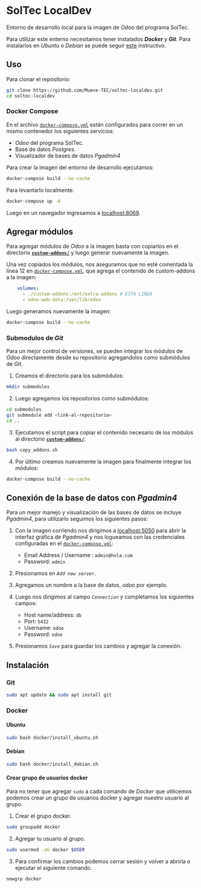 # SolTec LocalDev

Entorno de desarrollo local para la imagen de *Odoo* del programa SolTec.

Para utilizar este enterno necesitamos tener instalados ***Docker*** y ***Git***. Para instalarlos en *Ubuntu* o *Debian* se puede seguir [este](#instalación) instructivo.

## Uso

Para clonar el repositorio:

```bash
git clone https://github.com/Mueve-TEC/soltec-localdev.git
cd soltec-localdev
```

### Docker Compose

En el archivo [`docker-compose.yml`](/docker-compose.yml) están configurados para correr en un mismo contenedor los siguientes servicios:

- *Odoo* del programa SolTec.
- Base de datos *Postgres*.
- Visualizador de bases de datos *Pgadmin4*

Para crear la imagen del entorno de desarrollo ejecutamos:

```bash
docker-compose build --no-cache
```

Para levantarlo localmente:

```bash
docker-compose up -d
```

Luego en un navegador ingresamos a [localhost:8069](http://localhost:8069).

## Agregar módulos

Para agregar módulos de *Odoo* a la imagen basta con copiarlos en el directorio [**`custom-addons/`**](/custom-addons/) y luego generar nuevamente la imagen.

Una vez copiados los módulos, nos aseguramos que no esté comentada la linea 12  en [`docker-compose.yml`](/docker-compose.yml), que agrega el contenido de custom-addons a la imagen:

```yml
    volumes:
      - ./custom-addons:/mnt/extra-addons # ESTA LINEA
      - odoo-web-data:/var/lib/odoo
```

Luego generamos nuevamente la imagen:

```bash
docker-compose build --no-cache
```

### Submodulos de *Git*

Para un mejor control de versiones, se pueden integrar los módulos de *Odoo* directamente desde su repositorio agregandolos como submódulos de *Git*.

1. Creamos el directorio para los submódulos:

```bash
mkdir submodules
```

2. Luego agregamos los repositorios como submódulos:

```bash
cd submodules
git submodule add <link-al-repositorio>
cd ..
```

3. Ejecutamos el script para copiar el contenido necesario de los módulos al directorio [**`custom-addons/`**](/custom-addons/):

```bash
bash copy_addons.sh
```

4. Por último creamos nuevamente la imagen para finalmente integrar los módulos:

```bash
docker-compose build --no-cache
```

## Conexión de la base de datos con _Pgadmin4_

Para un mejor manejo y visualización de las bases de datos se incluye _Pgadmin4_, para utilizarlo seguimos los siguientes pasos:

1. Con la imagen corriendo nos dirigimos a [localhost:5050](http://localhost:5050) para abrir la interfaz gráfica de _Pgadmin4_ y nos logueamos con las credenciales configuradas en el [`docker-compose.yml`](/docker-compose.yml):

    - Email Address / Username : `admin@hola.com`
    - Password: `admin`

2. Presionamos en _`Add new server`_.

3. Agregamos un nombre a la base de datos, _odoo_ por ejemplo.

4. Luego nos dirigimos al campo _`Connection`_ y completamos los siguientes campos:

    -  Host name/address: `db`
    -  Port: `5432`
    -  Username: `odoo`
    -  Password: `odoo`

5. Presionamos _`Save`_ para guardar los cambios y agregar la conexión.

## Instalación

### Git

```bash
sudo apt update && sudo apt install git
```

### Docker

#### Ubuntu

```bash
sudo bash docker/install_ubuntu.sh
```

#### Debian

```bash
sudo bash docker/install_debian.sh
```

#### Crear grupo de usuarios docker

 Para no tener que agregar `sudo` a cada comando de *Docker* que utilicemos podemos crear un grupo de usuarios docker y agregar nuestro usuario al grupo.

1. Crear el grupo docker.

```bash
sudo groupadd docker
```

2. Agregar tu usuario al grupo.

```bash
sudo usermod -aG docker $USER
```

3. Para confirmar los cambios podemos cerrar sesión y volver a abrirla o ejecutar el siguiente comando.

```bash
newgrp docker
```
